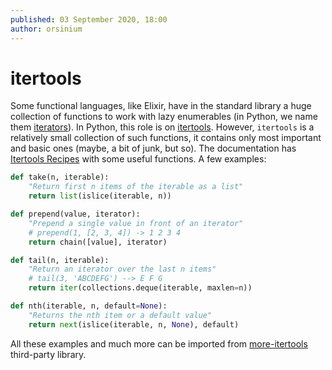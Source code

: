 ```yaml
---
published: 03 September 2020, 18:00
author: orsinium
---
```


# itertools

Some functional languages, like Elixir, have in the standard library a huge collection of functions to work with lazy enumerables (in Python, we name them [iterators](https://articles.orsinium.dev/python/iterators/)). In Python, this role is on [itertools](https://docs.python.org/3/library/itertools.html). However, `itertools` is a relatively small collection of such functions, it contains only most important and basic ones (maybe, a bit of junk, but so). The documentation has [Itertools Recipes](https://docs.python.org/3/library/itertools.html#itertools-recipes) with some useful functions. A few examples:

```python
def take(n, iterable):
    "Return first n items of the iterable as a list"
    return list(islice(iterable, n))

def prepend(value, iterator):
    "Prepend a single value in front of an iterator"
    # prepend(1, [2, 3, 4]) -> 1 2 3 4
    return chain([value], iterator)

def tail(n, iterable):
    "Return an iterator over the last n items"
    # tail(3, 'ABCDEFG') --> E F G
    return iter(collections.deque(iterable, maxlen=n))

def nth(iterable, n, default=None):
    "Returns the nth item or a default value"
    return next(islice(iterable, n, None), default)
```

All these examples and much more can be imported from [more-itertools](https://github.com/more-itertools/more-itertools) third-party library.

